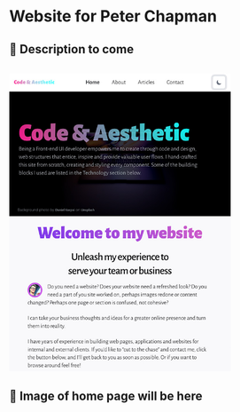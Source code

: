 # Website for Peter Chapman

## 🙂 Description to come


```

```

<img src="./src/assets/img/pyc-site-capture.jpg" width=400 alt="screen capture of my website home page" />


## 🧞 Image of home page will be here

